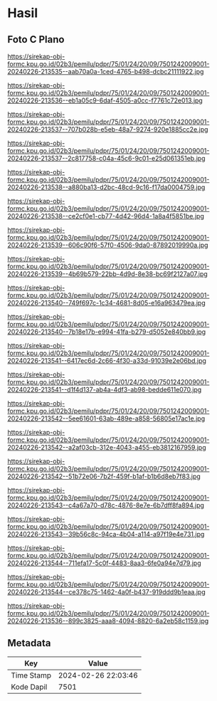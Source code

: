 # Hasil

## Foto C Plano

https://sirekap-obj-formc.kpu.go.id/02b3/pemilu/pdpr/75/01/24/20/09/7501242009001-20240226-213535--aab70a0a-1ced-4765-b498-dcbc21111922.jpg

https://sirekap-obj-formc.kpu.go.id/02b3/pemilu/pdpr/75/01/24/20/09/7501242009001-20240226-213536--eb1a05c9-6daf-4505-a0cc-f7761c72e013.jpg

https://sirekap-obj-formc.kpu.go.id/02b3/pemilu/pdpr/75/01/24/20/09/7501242009001-20240226-213537--707b028b-e5eb-48a7-9274-920e1885cc2e.jpg

https://sirekap-obj-formc.kpu.go.id/02b3/pemilu/pdpr/75/01/24/20/09/7501242009001-20240226-213537--2c817758-c04a-45c6-9c01-e25d061351eb.jpg

https://sirekap-obj-formc.kpu.go.id/02b3/pemilu/pdpr/75/01/24/20/09/7501242009001-20240226-213538--a880ba13-d2bc-48cd-9c16-f17da0004759.jpg

https://sirekap-obj-formc.kpu.go.id/02b3/pemilu/pdpr/75/01/24/20/09/7501242009001-20240226-213538--ce2cf0e1-cb77-4d42-96d4-1a8a4f5851be.jpg

https://sirekap-obj-formc.kpu.go.id/02b3/pemilu/pdpr/75/01/24/20/09/7501242009001-20240226-213539--606c90f6-57f0-4506-9da0-87892019990a.jpg

https://sirekap-obj-formc.kpu.go.id/02b3/pemilu/pdpr/75/01/24/20/09/7501242009001-20240226-213539--4b69b579-22bb-4d9d-8e38-bc69f2127a07.jpg

https://sirekap-obj-formc.kpu.go.id/02b3/pemilu/pdpr/75/01/24/20/09/7501242009001-20240226-213540--749f697c-1c34-4681-8d05-e16a963479ea.jpg

https://sirekap-obj-formc.kpu.go.id/02b3/pemilu/pdpr/75/01/24/20/09/7501242009001-20240226-213540--7b18e17b-e994-41fa-b279-d5052e840bb9.jpg

https://sirekap-obj-formc.kpu.go.id/02b3/pemilu/pdpr/75/01/24/20/09/7501242009001-20240226-213541--6417ec6d-2c66-4f30-a33d-91039e2e06bd.jpg

https://sirekap-obj-formc.kpu.go.id/02b3/pemilu/pdpr/75/01/24/20/09/7501242009001-20240226-213541--d1f4d137-ab4a-4df3-ab98-bedde611e070.jpg

https://sirekap-obj-formc.kpu.go.id/02b3/pemilu/pdpr/75/01/24/20/09/7501242009001-20240226-213542--5ee61601-63ab-489e-a858-56805e17ac1e.jpg

https://sirekap-obj-formc.kpu.go.id/02b3/pemilu/pdpr/75/01/24/20/09/7501242009001-20240226-213542--a2af03cb-312e-4043-a455-eb3812167959.jpg

https://sirekap-obj-formc.kpu.go.id/02b3/pemilu/pdpr/75/01/24/20/09/7501242009001-20240226-213542--51b72e06-7b2f-459f-b1af-b1b6d8eb7f83.jpg

https://sirekap-obj-formc.kpu.go.id/02b3/pemilu/pdpr/75/01/24/20/09/7501242009001-20240226-213543--c4a67a70-d78c-4876-8e7e-6b7dff8fa894.jpg

https://sirekap-obj-formc.kpu.go.id/02b3/pemilu/pdpr/75/01/24/20/09/7501242009001-20240226-213543--39b56c8c-94ca-4b04-a114-a97f19e4e731.jpg

https://sirekap-obj-formc.kpu.go.id/02b3/pemilu/pdpr/75/01/24/20/09/7501242009001-20240226-213544--711efa17-5c0f-4483-8aa3-6fe0a94e7d79.jpg

https://sirekap-obj-formc.kpu.go.id/02b3/pemilu/pdpr/75/01/24/20/09/7501242009001-20240226-213544--ce378c75-1462-4a0f-b437-919ddd9b1eaa.jpg

https://sirekap-obj-formc.kpu.go.id/02b3/pemilu/pdpr/75/01/24/20/09/7501242009001-20240226-213536--899c3825-aaa8-4094-8820-6a2eb58c1159.jpg


## Metadata

| Key        | Value               |
| ---------- | ------------------- |
| Time Stamp | 2024-02-26 22:03:46 |
| Kode Dapil | 7501                |



